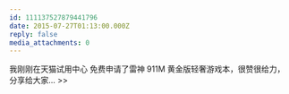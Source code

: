 ```yaml
---
id: 111137527879441796
date: 2015-07-27T01:13:00.000Z
reply: false
media_attachments: 0
---
```


我刚刚在天猫试用中心 免费申请了雷神 911M 黄金版轻奢游戏本，很赞很给力，分享给大家... >> ​​​​

